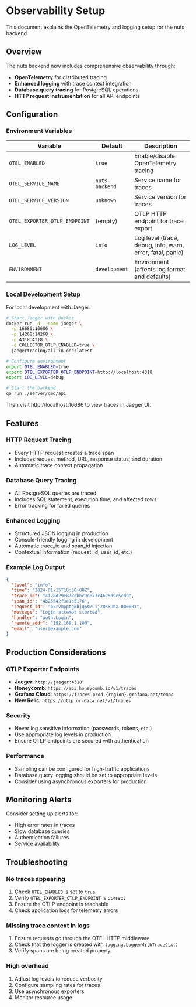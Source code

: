 # Observability Setup

This document explains the OpenTelemetry and logging setup for the nuts backend.

## Overview

The nuts backend now includes comprehensive observability through:
- **OpenTelemetry** for distributed tracing
- **Enhanced logging** with trace context integration
- **Database query tracing** for PostgreSQL operations
- **HTTP request instrumentation** for all API endpoints

## Configuration

### Environment Variables

| Variable | Default | Description |
|----------|---------|-------------|
| `OTEL_ENABLED` | `true` | Enable/disable OpenTelemetry tracing |
| `OTEL_SERVICE_NAME` | `nuts-backend` | Service name for traces |
| `OTEL_SERVICE_VERSION` | `unknown` | Service version for traces |
| `OTEL_EXPORTER_OTLP_ENDPOINT` | (empty) | OTLP HTTP endpoint for trace export |
| `LOG_LEVEL` | `info` | Log level (trace, debug, info, warn, error, fatal, panic) |
| `ENVIRONMENT` | `development` | Environment (affects log format and defaults) |

### Local Development Setup

For local development with Jaeger:

```bash
# Start Jaeger with Docker
docker run -d --name jaeger \
  -p 16686:16686 \
  -p 14268:14268 \
  -p 4318:4318 \
  -e COLLECTOR_OTLP_ENABLED=true \
  jaegertracing/all-in-one:latest

# Configure environment
export OTEL_ENABLED=true
export OTEL_EXPORTER_OTLP_ENDPOINT=http://localhost:4318
export LOG_LEVEL=debug

# Start the backend
go run ./server/cmd/api
```

Then visit http://localhost:16686 to view traces in Jaeger UI.

## Features

### HTTP Request Tracing
- Every HTTP request creates a trace span
- Includes request method, URL, response status, and duration
- Automatic trace context propagation

### Database Query Tracing
- All PostgreSQL queries are traced
- Includes SQL statement, execution time, and affected rows
- Error tracking for failed queries

### Enhanced Logging
- Structured JSON logging in production
- Console-friendly logging in development
- Automatic trace_id and span_id injection
- Contextual information (request_id, user_id, etc.)

### Example Log Output

```json
{
  "level": "info",
  "time": "2024-01-15T10:30:00Z",
  "trace_id": "4128d29e878cbbc9e873c4625d9e5cd9",
  "span_id": "4b25642f3e1c5176",
  "request_id": "pkrvmpptgkbjq6m/Cij20K5UKX-000001",
  "message": "Login attempt started",
  "handler": "auth.Login",
  "remote_addr": "192.168.1.100",
  "email": "user@example.com"
}
```

## Production Considerations

### OTLP Exporter Endpoints
- **Jaeger**: `http://jaeger:4318`
- **Honeycomb**: `https://api.honeycomb.io/v1/traces`
- **Grafana Cloud**: `https://traces-prod-{region}.grafana.net/tempo`
- **New Relic**: `https://otlp.nr-data.net/v1/traces`

### Security
- Never log sensitive information (passwords, tokens, etc.)
- Use appropriate log levels in production
- Ensure OTLP endpoints are secured with authentication

### Performance
- Sampling can be configured for high-traffic applications
- Database query logging should be set to appropriate levels
- Consider using asynchronous exporters for production

## Monitoring Alerts

Consider setting up alerts for:
- High error rates in traces
- Slow database queries
- Authentication failures
- Service availability

## Troubleshooting

### No traces appearing
1. Check `OTEL_ENABLED` is set to `true`
2. Verify `OTEL_EXPORTER_OTLP_ENDPOINT` is correct
3. Ensure the OTLP endpoint is reachable
4. Check application logs for telemetry errors

### Missing trace context in logs
1. Ensure requests go through the OTEL HTTP middleware
2. Check that the logger is created with `logging.LoggerWithTraceCtx()`
3. Verify spans are being created properly

### High overhead
1. Adjust log levels to reduce verbosity
2. Configure sampling rates for traces
3. Use asynchronous exporters
4. Monitor resource usage